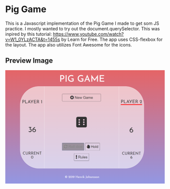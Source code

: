 # Pig Game

This is a Javascript implementation of the Pig Game I made to get som JS practice. I mostly wanted to try out the document.querySelector. This was inpired by this tutorial: https://www.youtube.com/watch?v=W1_0YLzACTA&t=1455s by Learn for Free. The app uses CSS-flexbox for the layout. The app also utilizes Font Awesome for the icons.

## Preview Image

![Preview of the Pig Game app](preview.png)
